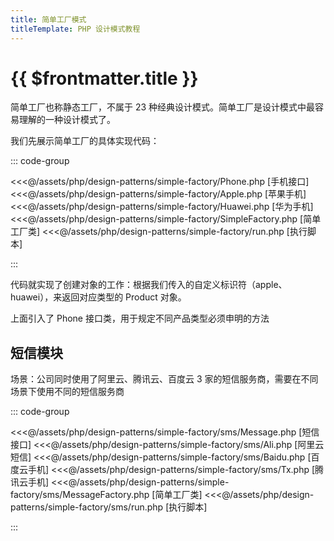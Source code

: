 ```yaml
---
title: 简单工厂模式
titleTemplate: PHP 设计模式教程
---
```


# {{ $frontmatter.title }}

简单工厂也称静态工厂，不属于 23 种经典设计模式。简单工厂是设计模式中最容易理解的一种设计模式了。

我们先展示简单工厂的具体实现代码：

::: code-group

<<<@/assets/php/design-patterns/simple-factory/Phone.php [手机接口]
<<<@/assets/php/design-patterns/simple-factory/Apple.php [苹果手机]
<<<@/assets/php/design-patterns/simple-factory/Huawei.php [华为手机]
<<<@/assets/php/design-patterns/simple-factory/SimpleFactory.php [简单工厂类]
<<<@/assets/php/design-patterns/simple-factory/run.php [执行脚本]

:::

代码就实现了创建对象的工作：根据我们传入的自定义标识符（apple、huawei），来返回对应类型的 Product 对象。

上面引入了 Phone 接口类，用于规定不同产品类型必须申明的方法

## 短信模块

场景：公司同时使用了阿里云、腾讯云、百度云 3 家的短信服务商，需要在不同场景下使用不同的短信服务商

::: code-group

<<<@/assets/php/design-patterns/simple-factory/sms/Message.php [短信接口]
<<<@/assets/php/design-patterns/simple-factory/sms/Ali.php [阿里云短信]
<<<@/assets/php/design-patterns/simple-factory/sms/Baidu.php [百度云手机]
<<<@/assets/php/design-patterns/simple-factory/sms/Tx.php [腾讯云手机]
<<<@/assets/php/design-patterns/simple-factory/sms/MessageFactory.php [简单工厂类]
<<<@/assets/php/design-patterns/simple-factory/sms/run.php [执行脚本]

:::
